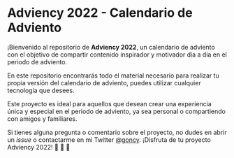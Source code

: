 # Adviency 2022 - Calendario de Adviento 

¡Bienvenido al repositorio de **Adviency 2022**, un calendario de adviento con el objetivo de compartir contenido inspirador y motivador día a día en el periodo de adviento.

En este repositorio encontrarás todo el material necesario para realizar tu propia versión del calendario de adviento, puedes utilizar cualquier tecnología que desees.

Este proyecto es ideal para aquellos que desean crear una experiencia única y especial en el periodo de adviento, ya sea personal o compartiendo con amigos y familiares.

Si tienes alguna pregunta o comentario sobre el proyecto, no dudes en abrir un *issue* o contactarme en mi Twitter [@goncy](https://twitter.com/goncy). ¡Disfruta de tu proyecto Adviency 2022! :calendar: :santa: :gift: